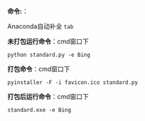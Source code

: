 **命令:**：

Anaconda自动补全 `tab`

**未打包运行命令**：cmd窗口下
```
python standard.py -e Bing
```
**打包命令**：cmd窗口下
```
pyinstaller -F -i favicon.ico standard.py
```
**打包后运行命令**：cmd窗口下
```
standard.exe -e Bing
```
